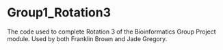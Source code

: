 # Group1_Rotation3
The code used to complete Rotation 3 of the Bioinformatics Group Project module. Used by both Franklin Brown and Jade Gregory.
